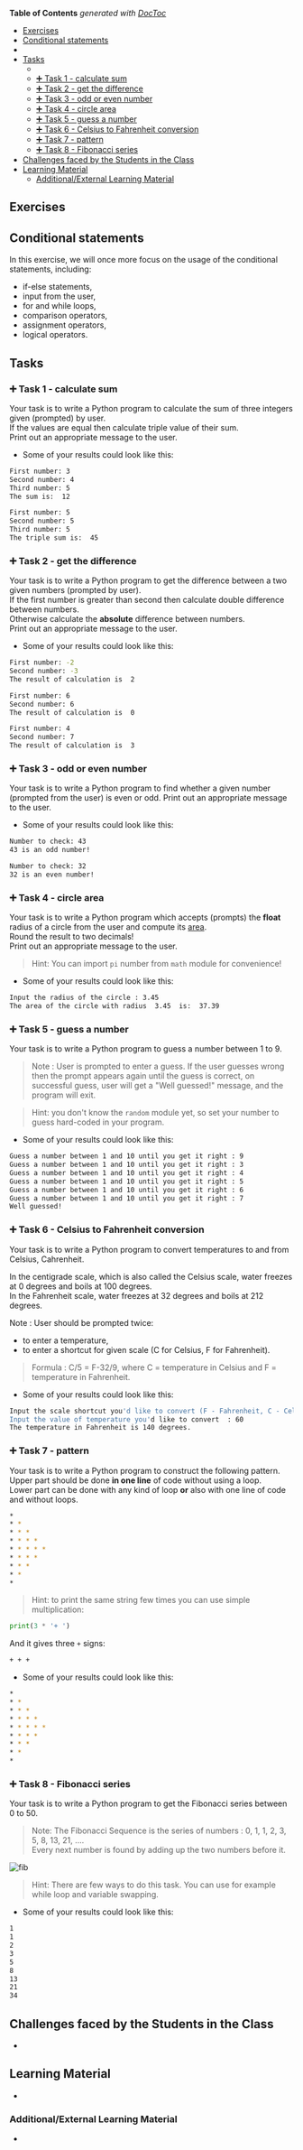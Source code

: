 <!-- START doctoc generated TOC please keep comment here to allow auto update -->
<!-- DON'T EDIT THIS SECTION, INSTEAD RE-RUN doctoc TO UPDATE -->
**Table of Contents**  *generated with [DocToc](https://github.com/thlorenz/doctoc)*

- [Exercises](#exercises)
- [Conditional statements](#conditional-statements)
- [](#)
- [Tasks](#tasks)
  - [](#-1)
  - [:heavy_plus_sign: Task 1 - calculate sum](#heavy_plus_sign-task-1---calculate-sum)
  - [:heavy_plus_sign: Task 2 - get the difference](#heavy_plus_sign-task-2---get-the-difference)
  - [:heavy_plus_sign: Task 3 - odd or even number](#heavy_plus_sign-task-3---odd-or-even-number)
  - [:heavy_plus_sign: Task 4 - circle area](#heavy_plus_sign-task-4---circle-area)
  - [:heavy_plus_sign: Task 5 - guess a number](#heavy_plus_sign-task-5---guess-a-number)
  - [:heavy_plus_sign: Task 6 - Celsius to Fahrenheit conversion](#heavy_plus_sign-task-6---celsius-to-fahrenheit-conversion)
  - [:heavy_plus_sign: Task 7 - pattern](#heavy_plus_sign-task-7---pattern)
  - [:heavy_plus_sign: Task 8 - Fibonacci series](#heavy_plus_sign-task-8---fibonacci-series)
- [Challenges faced by the Students in the Class](#challenges-faced-by-the-students-in-the-class)
- [Learning Material](#learning-material)
  - [Additional/External Learning Material](#additionalexternal-learning-material)

<!-- END doctoc generated TOC please keep comment here to allow auto update -->


## Exercises

## Conditional statements
In this exercise, we will once more focus on the usage of the conditional statements, including:  
 - if-else statements,
 - input from the user,
 - for and while loops, 
 - comparison operators,
 - assignment operators,
 - logical operators.
 
## 

## Tasks

### 

### :heavy_plus_sign: Task 1 - calculate sum

Your task is to write a Python program to calculate the sum of three integers given (prompted) by user.  
If the values are equal then calculate triple value of their sum.  
Print out an appropriate message to the user.

- Some of your results could look like this:


```bash
First number: 3
Second number: 4
Third number: 5
The sum is:  12

First number: 5
Second number: 5
Third number: 5
The triple sum is:  45
 ``` 

### :heavy_plus_sign: Task 2 - get the difference

Your task is to write a Python program to get the difference between a two given numbers (prompted by user).  
If the first number is greater than second then calculate double difference between numbers.  
Otherwise calculate the **absolute** difference between numbers.  
Print out an appropriate message to the user.

- Some of your results could look like this:


```bash
First number: -2
Second number: -3
The result of calculation is  2

First number: 6
Second number: 6
The result of calculation is  0

First number: 4
Second number: 7
The result of calculation is  3
``` 

### :heavy_plus_sign: Task 3 - odd or even number

Your task is to write a Python program to find whether a given number (prompted from the user) is even or odd.  Print out an appropriate message to the user.

- Some of your results could look like this:


```bash
Number to check: 43
43 is an odd number!

Number to check: 32
32 is an even number!
``` 

### :heavy_plus_sign: Task 4 - circle area

Your task is to write a Python program which accepts (prompts) the **float** radius of a circle from the user and compute its [area](https://www.mathsisfun.com/geometry/circle-area.html).  
Round the result to two decimals!  
Print out an appropriate message to the user.

>Hint: You can import `pi` number from `math` module for convenience!


- Some of your results could look like this:


```bash
Input the radius of the circle : 3.45
The area of the circle with radius  3.45  is:  37.39
``` 

### :heavy_plus_sign: Task 5 - guess a number

Your task is to write a Python program to guess a number between 1 to 9.

>Note : User is prompted to enter a guess. If the user guesses wrong then the prompt appears again until the guess is correct, on successful guess, user will get a "Well guessed!" message, and the program will exit.

>Hint: you don't know the `random` module yet, so set your number to guess hard-coded in your program. 

- Some of your results could look like this:

```bash
Guess a number between 1 and 10 until you get it right : 9
Guess a number between 1 and 10 until you get it right : 3
Guess a number between 1 and 10 until you get it right : 4
Guess a number between 1 and 10 until you get it right : 5
Guess a number between 1 and 10 until you get it right : 6
Guess a number between 1 and 10 until you get it right : 7
Well guessed!
```

### :heavy_plus_sign: Task 6 - Celsius to Fahrenheit conversion

Your task is to write a Python program to convert temperatures to and from Celsius, Cahrenheit.

In the centigrade scale, which is also called the Celsius scale, water freezes at 0 degrees and boils at 100 degrees.  
In the Fahrenheit scale, water freezes at 32 degrees and boils at 212 degrees. 

Note : User should be prompted twice:  
 - to enter a temperature,  
 - to enter a shortcut for given scale (C for Celsius, F for Fahrenheit).

> Formula : C/5 = F-32/9, where C = temperature in Celsius and F = temperature in Fahrenheit. 

- Some of your results could look like this:

```bash
Input the scale shortcut you'd like to convert (F - Fahrenheit, C - Celsius: C
Input the value of temperature you'd like to convert  : 60
The temperature in Fahrenheit is 140 degrees.
```

### :heavy_plus_sign: Task 7 - pattern

Your task is to write a Python program to construct the following pattern. Upper part should be done **in one line** of code without using a loop.  
Lower part can be done with any kind of loop **or** also with one line of code and without loops.

```bash
* 
* * 
* * * 
* * * * 
* * * * * 
* * * * 
* * * 
* * 
*
```

>Hint: to print the same string few times you can use simple multiplication:
```python
print(3 * '+ ')
```
And it gives three `+` signs:
```bash
+ + +
```

- Some of your results could look like this:

```bash
* 
* * 
* * * 
* * * * 
* * * * * 
* * * * 
* * * 
* * 
*
```

### :heavy_plus_sign: Task 8 - Fibonacci series

Your task is to write a Python program to get the Fibonacci series between 0 to 50.  
>Note: The Fibonacci Sequence is the series of numbers :
0, 1, 1, 2, 3, 5, 8, 13, 21, ....  
Every next number is found by adding up the two numbers before it.  

![fib](fib.png)

>Hint: There are few ways to do this task. You can use for example while loop and variable swapping.

- Some of your results could look like this:

```bash
1
1
2
3
5
8
13
21
34
```

## Challenges faced by the Students in the Class

-

## Learning Material

-

### Additional/External Learning Material

-
